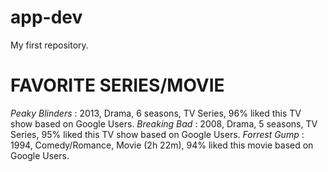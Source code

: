 # app-dev
My first repository.
# FAVORITE SERIES/MOVIE
*Peaky Blinders*
: 2013, Drama, 6 seasons, TV Series, 96% liked this TV show based on Google Users.
*Breaking Bad*
: 2008, Drama, 5 seasons, TV Series, 95% liked this TV show based on Google Users.
*Forrest Gump*
: 1994, Comedy/Romance, Movie (2h 22m), 94% liked this movie based on Google Users. 
